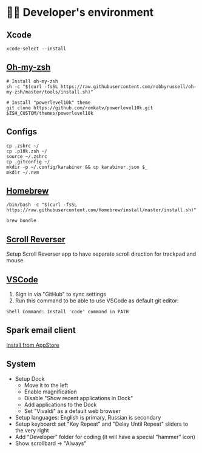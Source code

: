 # 🧑‍💻 Developer's environment

## Xcode
```
xcode-select --install
```

## [Oh-my-zsh](https://github.com/ohmyzsh/ohmyzsh)
```
# Install oh-my-zsh
sh -c "$(curl -fsSL https://raw.githubusercontent.com/robbyrussell/oh-my-zsh/master/tools/install.sh)"

# Install "powerlevel10k" theme
git clone https://github.com/romkatv/powerlevel10k.git $ZSH_CUSTOM/themes/powerlevel10k
```

## Configs
```
cp .zshrc ~/
cp .p10k.zsh ~/
source ~/.zshrc
cp .gitconfig ~/
mkdir -p ~/.config/karabiner && cp karabiner.json $_
mkdir ~/.nvm
```

## [Homebrew](https://brew.sh)
```
/bin/bash -c "$(curl -fsSL https://raw.githubusercontent.com/Homebrew/install/master/install.sh)"

brew bundle
```

## [Scroll Reverser](https://pilotmoon.com/scrollreverser/)
Setup Scroll Reverser app to have separate scroll direction for trackpad and mouse.

## [VSCode](https://code.visualstudio.com/)
1. Sign in via "GitHub" to sync settings
2. Run this command to be able to use VSCode as default git editor:
```
Shell Command: Install 'code' command in PATH
```

## Spark email client

[Install from AppStore](https://apps.apple.com/app/apple-store/id1176895641)

## System

* Setup Dock
  * Move it to the left
  * Enable magnification
  * Disable "Show recent applications in Dock"
  * Add applications to the Dock
  * Set "Vivaldi" as a default web browser
* Setup languages: English is primary, Russian is secondary
* Setup keyboard: set "Key Repeat" and "Delay Until Repeat" sliders to the very right
* Add "Developer" folder for coding (it will have a special "hammer" icon)
* Show scrollbard -> "Always"